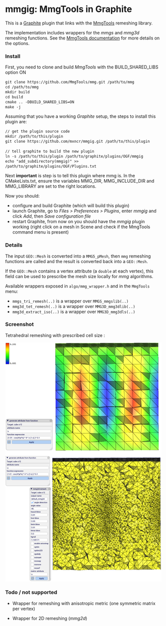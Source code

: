 # mmgig: MmgTools in Graphite

This is a [Graphite](http://alice.loria.fr/software/graphite) plugin that links
with the [MmgTools](https://www.mmgtools.org/) remeshing library.

The implementation includes wrappers for the *mmgs* and *mmg3d* remeshing
functions.  See the [MmgTools
documentation](https://www.mmgtools.org/mmg-remesher-try-mmg/mmg-remesher-options)
for more details on the options.

### Install

First, you need to clone and build *MmgTools* with the BUILD_SHARED_LIBS option ON

    git clone https://github.com/MmgTools/mmg.git /path/to/mmg
    cd /path/to/mmg
    mkdir build
    cd build
    cmake .. -DBUILD_SHARED_LIBS=ON
    make -j

Assuming that you have a working *Graphite* setup, the steps to install this plugin are:

    // get the plugin source code
    mkdir /path/to/this/plugin
    git clone https://github.com/mxncr/mmgig.git /path/to/this/plugin

    // tell graphite to build the new plugin
    ln -s /path/to/this/plugin /path/to/graphite/plugins/OGF/mmgig
    echo "add_subdirectory(mmgig)" >> /path/to/graphite/plugins/OGF/Plugins.txt


Next **important** is step is to tell this plugin where mmg is. In the
CMakeLists.txt, ensure the variables MMG_DIR, MMG_INCLUDE_DIR and MMG_LIBRARY
are set to the right locations.

Now you should:
- configure and build Graphite (which will build this plugin)
- launch Graphite, go to *Files > Preferences > Plugins*, enter *mmgig* and click *Add*, then *Save configuration file*
- restart Graphite, from now on you should have the *mmgig* plugin working (right click on a mesh in Scene and check if the MmgTools command menu is present)

### Details 

The input `GEO::Mesh` is converted into a `MMG5_pMesh`, then `mmg` remeshing
functions are called and the result is converted back into a `GEO::Mesh`.

If the `GEO::Mesh` contains a vertex attribute (a `double` at each vertex), this field can
be used to prescribe the mesh size locally for *mmg* algorithms.

Available wrappers exposed in `algo/mmg_wrapper.h` and in the `MmgTools` menu:

- `mmgs_tri_remesh(..)` is a wrapper over `MMGS_mmgslib(..)`
- `mmg3d_tet_remesh(..)` is a wrapper over `MMG3D_mmg3dlib(..)`
- `mmg3d_extract_iso(..)` is a wrapper over `MMG3D_mmg3dls(..)`

### Screenshot

Tetrahedral remeshing with prescribed cell size :

[<img src="doc/cube_both.png">](docs/cube_both.png)

### Todo / not supported

- Wrapper for remeshing with anisotropic metric (one symmetric matrix per vertex)

- Wrapper for 2D remeshing (*mmg2d*)
